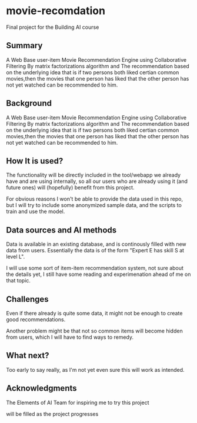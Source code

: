 # movie-recomdation
Final project for the Building AI course
## Summary
A Web Base user-item Movie Recommendation Engine using Collaborative Filtering By matrix factorizations algorithm and The recommendation based on the underlying idea that is if two persons both liked certian common movies,then the movies that one person has liked that the other person has not yet watched can be recommended to him.

## Background
A Web Base user-item Movie Recommendation Engine using Collaborative Filtering By matrix factorizations algorithm and The recommendation based on the underlying idea that is if two persons both liked certian common movies,then the movies that one person has liked that the other person has not yet watched can be recommended to him.
## How It is used?
The functionality will be directly included in the tool/webapp we already have and are using internally, so all our users who are already using it (and future ones) will (hopefully) benefit from this project.

For obvious reasons I won't be able to provide the data used in this repo, but I will try to include some anonymized sample data, and the scripts to train and use the model.
## Data sources and AI methods
Data is available in an existing database, and is continously filled with new data from users. Essentially the data is of the form "Expert E has skill S at level L".

I will use some sort of item-item recommendation system, not sure about the details yet, I still have some reading and experimenation ahead of me on that topic.
## Challenges
Even if there already is quite some data, it might not be enough to create good recommendations.

Another problem might be that not so common items will become hidden from users, which I will have to find ways to remedy.

## What next?
Too early to say really, as I'm not yet even sure this will work as intended.

## Acknowledgments
The Elements of AI Team for inspiring me to try this project

will be filled as the project progresses

